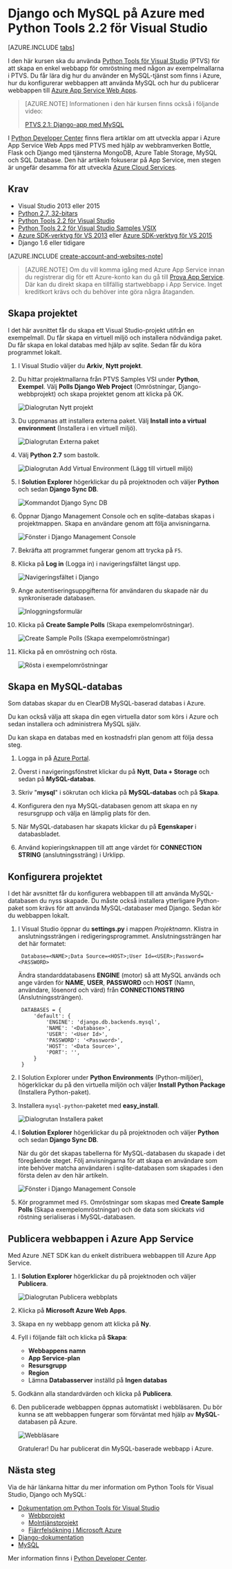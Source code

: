 <properties 
    pageTitle="Django och MySQL på Azure med Python Tools 2.2 för Visual Studio" 
    description="Läs om hur du använder Python Tools för Visual Studio till att skapa en Django-webbapp som lagrar data i en MySQL-databasinstans och distribuera den till webbappar i Azure App Service Web Apps." 
    services="app-service\web" 
    documentationCenter="python" 
    authors="huguesv" 
    manager="wpickett" 
    editor=""/>

<tags 
    ms.service="app-service-web" 
    ms.workload="web" 
    ms.tgt_pltfrm="na" 
    ms.devlang="python"
    ms.topic="get-started-article" 
    ms.date="06/01/2016"
    ms.author="huvalo"/>

# Django och MySQL på Azure med Python Tools 2.2 för Visual Studio 

[AZURE.INCLUDE [tabs](../../includes/app-service-web-get-started-nav-tabs.md)]

I den här kursen ska du använda [Python Tools för Visual Studio] (PTVS) för att skapa en enkel webbapp för omröstning med någon av exempelmallarna i PTVS. Du får lära dig hur du använder en MySQL-tjänst som finns i Azure, hur du konfigurerar webbappen att använda MySQL och hur du publicerar webbappen till [Azure App Service Web Apps](http://go.microsoft.com/fwlink/?LinkId=529714).

> [AZURE.NOTE] Informationen i den här kursen finns också i följande video:
> 
> [PTVS 2.1: Django-app med MySQL][video]

I [Python Developer Center] finns flera artiklar om att utveckla appar i Azure App Service Web Apps med PTVS med hjälp av webbramverken Bottle, Flask och Django med tjänsterna MongoDB, Azure Table Storage, MySQL och SQL Database. Den här artikeln fokuserar på App Service, men stegen är ungefär desamma för att utveckla [Azure Cloud Services].

## Krav

 - Visual Studio 2013 eller 2015
 - [Python 2.7, 32-bitars]
 - [Python Tools 2.2 för Visual Studio]
 - [Python Tools 2.2 för Visual Studio Samples VSIX]
 - [Azure SDK-verktyg för VS 2013] eller [Azure SDK-verktyg för VS 2015]
 - Django 1.6 eller tidigare

[AZURE.INCLUDE [create-account-and-websites-note](../../includes/create-account-and-websites-note.md)]

<!-- This note should not render as part of the the previous include. -->

> [AZURE.NOTE] Om du vill komma igång med Azure App Service innan du registrerar dig för ett Azure-konto kan du gå till [Prova App Service](http://go.microsoft.com/fwlink/?LinkId=523751). Där kan du direkt skapa en tillfällig startwebbapp i App Service. Inget kreditkort krävs och du behöver inte göra några åtaganden.

## Skapa projektet

I det här avsnittet får du skapa ett Visual Studio-projekt utifrån en exempelmall. Du får skapa en virtuell miljö och installera nödvändiga paket. Du får skapa en lokal databas med hjälp av sqlite. Sedan får du köra programmet lokalt.

1. I Visual Studio väljer du **Arkiv**, **Nytt projekt**.

1. Du hittar projektmallarna från PTVS Samples VSI under **Python**, **Exempel**. Välj **Polls Django Web Project** (Omröstningar, Django-webbprojekt) och skapa projektet genom att klicka på OK.

    ![Dialogrutan Nytt projekt](./media/web-sites-python-ptvs-django-mysql/PollsDjangoNewProject.png)

1. Du uppmanas att installera externa paket. Välj **Install into a virtual environment** (Installera i en virtuell miljö).

    ![Dialogrutan Externa paket](./media/web-sites-python-ptvs-django-mysql/PollsDjangoExternalPackages.png)

1. Välj **Python 2.7** som bastolk.

    ![Dialogrutan Add Virtual Environment (Lägg till virtuell miljö)](./media/web-sites-python-ptvs-django-mysql/PollsCommonAddVirtualEnv.png)

1. I **Solution Explorer** högerklickar du på projektnoden och väljer **Python** och sedan **Django Sync DB**.

    ![Kommandot Django Sync DB](./media/web-sites-python-ptvs-django-mysql/PollsDjangoSyncDB.png)

1. Öppnar Django Management Console och en sqlite-databas skapas i projektmappen. Skapa en användare genom att följa anvisningarna.

    ![Fönster i Django Management Console](./media/web-sites-python-ptvs-django-mysql/PollsDjangoConsole.png)

1. Bekräfta att programmet fungerar genom att trycka på `F5`.

1. Klicka på **Log in** (Logga in) i navigeringsfältet längst upp.

    ![Navigeringsfältet i Django](./media/web-sites-python-ptvs-django-mysql/PollsDjangoCommonBrowserLocalMenu.png)

1. Ange autentiseringsuppgifterna för användaren du skapade när du synkroniserade databasen.

    ![Inloggningsformulär](./media/web-sites-python-ptvs-django-mysql/PollsDjangoCommonBrowserLocalLogin.png)

1. Klicka på **Create Sample Polls** (Skapa exempelomröstningar).

    ![Create Sample Polls (Skapa exempelomröstningar)](./media/web-sites-python-ptvs-django-mysql/PollsDjangoCommonBrowserNoPolls.png)

1. Klicka på en omröstning och rösta.

    ![Rösta i exempelomröstningar](./media/web-sites-python-ptvs-django-mysql/PollsDjangoSqliteBrowser.png)

## Skapa en MySQL-databas

Som databas skapar du en ClearDB MySQL-baserad databas i Azure.

Du kan också välja att skapa din egen virtuella dator som körs i Azure och sedan installera och administrera MySQL själv.

Du kan skapa en databas med en kostnadsfri plan genom att följa dessa steg.

1. Logga in på [Azure Portal].

1. Överst i navigeringsfönstret klickar du på **Nytt**, **Data + Storage** och sedan på **MySQL-databas**. 

1. Skriv "**mysql**" i sökrutan och klicka på **MySQL-databas** och på **Skapa**.

    <!-- ![Choose Add-on Dialog](./media/web-sites-python-ptvs-django-mysql/PollsDjangoClearDBAddon1.png) -->

1. Konfigurera den nya MySQL-databasen genom att skapa en ny resursgrupp och välja en lämplig plats för den.

    <!-- ![Personalize Add-on Dialog](./media/web-sites-python-ptvs-django-mysql/PollsDjangoClearDBAddon2.png) -->

1. När MySQL-databasen har skapats klickar du på **Egenskaper** i databasbladet.

1. Använd kopieringsknappen till att ange värdet för **CONNECTION STRING** (anslutningssträng) i Urklipp.

## Konfigurera projektet

I det här avsnittet får du konfigurera webbappen till att använda MySQL-databasen du nyss skapade. Du måste också installera ytterligare Python-paket som krävs för att använda MySQL-databaser med Django. Sedan kör du webbappen lokalt.

1. I Visual Studio öppnar du **settings.py** i mappen *Projektnamn*. Klistra in anslutningssträngen i redigeringsprogrammet. Anslutningssträngen har det här formatet:

        Database=<NAME>;Data Source=<HOST>;User Id=<USER>;Password=<PASSWORD>

    Ändra standarddatabasens **ENGINE** (motor) så att MySQL används och ange värden för **NAME**, **USER**, **PASSWORD** och **HOST** (Namn, användare, lösenord och värd) från **CONNECTIONSTRING** (Anslutningssträngen).

        DATABASES = {
            'default': {
                'ENGINE': 'django.db.backends.mysql',
                'NAME': '<Database>',
                'USER': '<User Id>',
                'PASSWORD': '<Password>',
                'HOST': '<Data Source>',
                'PORT': '',
            }
        }


1. I Solution Explorer under **Python Environments** (Python-miljöer), högerklickar du på den virtuella miljön och väljer **Install Python Package** (Installera Python-paket).

1. Installera `mysql-python`-paketet med **easy_install**.

    ![Dialogrutan Installera paket](./media/web-sites-python-ptvs-django-mysql/PollsDjangoMySQLInstallPackage.png)

1. I **Solution Explorer** högerklickar du på projektnoden och väljer **Python** och sedan **Django Sync DB**.

    När du gör det skapas tabellerna för MySQL-databasen du skapade i det föregående steget. Följ anvisningarna för att skapa en användare som inte behöver matcha användaren i sqlite-databasen som skapades i den första delen av den här artikeln.

    ![Fönster i Django Management Console](./media/web-sites-python-ptvs-django-mysql/PollsDjangoConsole.png)

1. Kör programmet med `F5`. Omröstningar som skapas med **Create Sample Polls** (Skapa exempelomröstningar) och de data som skickats vid röstning serialiseras i MySQL-databasen.

## Publicera webbappen i Azure App Service

Med Azure .NET SDK kan du enkelt distribuera webbappen till Azure App Service.

1. I **Solution Explorer** högerklickar du på projektnoden och väljer **Publicera**.

    ![Dialogrutan Publicera webbplats](./media/web-sites-python-ptvs-django-mysql/PollsCommonPublishWebSiteDialog.png)

1. Klicka på **Microsoft Azure Web Apps**.

1. Skapa en ny webbapp genom att klicka på **Ny**.

1. Fyll i följande fält och klicka på **Skapa**:
    - **Webbappens namn**
    - **App Service-plan**
    - **Resursgrupp**
    - **Region**
    - Lämna **Databasserver** inställd på **Ingen databas**

    <!-- ![Create Site on Microsoft Azure Dialog](./media/web-sites-python-ptvs-django-mysql/PollsCommonCreateWebSite.png) -->

1. Godkänn alla standardvärden och klicka på **Publicera**.

1. Den publicerade webbappen öppnas automatiskt i webbläsaren. Du bör kunna se att webbappen fungerar som förväntat med hjälp av **MySQL**-databasen på Azure.

    ![Webbläsare](./media/web-sites-python-ptvs-django-mysql/PollsDjangoAzureBrowser.png)

    Gratulerar! Du har publicerat din MySQL-baserade webbapp i Azure.

## Nästa steg

Via de här länkarna hittar du mer information om Python Tools för Visual Studio, Django och MySQL:

- [Dokumentation om Python Tools för Visual Studio]
  - [Webbprojekt]
  - [Molntjänstprojekt]
  - [Fjärrfelsökning i Microsoft Azure]
- [Django-dokumentation]
- [MySQL]

Mer information finns i [Python Developer Center](/develop/python/).

<!--Link references-->

[Python Developer Center]: /develop/python/
[Azure Cloud Services]: ../cloud-services-python-ptvs.md

<!--External Link references-->

[Azure Portal]: https://portal.azure.com
[Python Tools för Visual Studio]: http://aka.ms/ptvs
[Python Tools 2.2 för Visual Studio]: http://go.microsoft.com/fwlink/?LinkID=624025
[Python Tools 2.2 för Visual Studio Samples VSIX]: http://go.microsoft.com/fwlink/?LinkID=624025
[Azure SDK-verktyg för VS 2013]: http://go.microsoft.com/fwlink/?LinkId=323510
[Azure SDK-verktyg för VS 2015]: http://go.microsoft.com/fwlink/?LinkId=518003
[Python 2.7, 32-bitars]: http://go.microsoft.com/fwlink/?LinkId=517190 
[Dokumentation om Python Tools för Visual Studio]: http://aka.ms/ptvsdocs
[Fjärrfelsökning i Microsoft Azure]: http://go.microsoft.com/fwlink/?LinkId=624026
[Webbprojekt]: http://go.microsoft.com/fwlink/?LinkId=624027
[Molntjänstprojekt]: http://go.microsoft.com/fwlink/?LinkId=624028
[Django-dokumentation]: https://www.djangoproject.com/
[MySQL]: http://www.mysql.com/
[video]: http://youtu.be/oKCApIrS0Lo



<!--HONumber=Jun16_HO2-->


